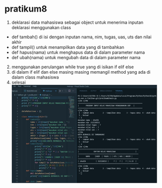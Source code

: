 # pratikum8
1. deklarasi data mahasiswa sebagai object untuk menerima inputan 
deklarasi menggunakan class
- def tambah() di isi dengan inputan nama, nim, tugas, uas, uts dan nilai akhir
- def tampil() untuk menampilkan data yang di tambahkan 
- def hapus(nama) untuk menghapus data di dalam parameter nama
- def ubah(nama) untuk mengubah data di dalam parameter nama
2. menggunakan perulangan while true yang di isikan if elif else
3. di dalam if elif dan else masing masing memangil method yang ada di dalam class mahasiswa
4. selesai
![gambar 1](ss.JPG)

